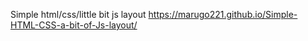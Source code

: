 Simple html/css/little bit js layout
https://marugo221.github.io/Simple-HTML-CSS-a-bit-of-Js-layout/
